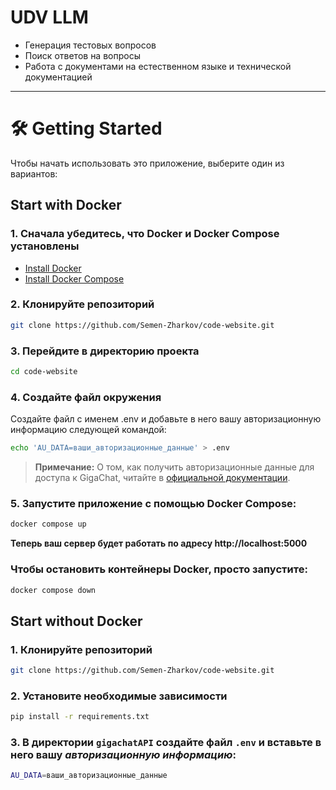 # UDV LLM 

- Генерация тестовых вопросов 
- Поиск ответов на вопросы
- Работа с документами на естественном языке и технической документацией
___
# 🛠️ Getting Started

Чтобы начать использовать это приложение, выберите один из вариантов:

## Start with Docker

### 1. Сначала убедитесь, что Docker и Docker Compose установлены

   - [Install Docker](https://docs.docker.com/get-docker/)
   - [Install Docker Compose](https://docs.docker.com/compose/install/)

### 2. Клонируйте репозиторий


   ```bash
   git clone https://github.com/Semen-Zharkov/code-website.git
   ```
### 3. Перейдите в директорию проекта
   ```bash
   cd code-website
   ```
### 4. Создайте файл окружения
Создайте файл с именем .env и добавьте в него вашу авторизационную информацию следующей командой:
   ```bash
   echo 'AU_DATA=ваши_авторизационные_данные' > .env
   ```

   > **Примечание:** О том, как получить авторизационные данные для доступа к GigaChat, читайте в [официальной документации](https://developers.sber.ru/docs/ru/gigachat/api/integration).

### 5. Запустите приложение с помощью Docker Compose:
   ```bash
   docker compose up
   ```

**Теперь ваш сервер будет работать по адресу http://localhost:5000**

### Чтобы остановить контейнеры Docker, просто запустите:
   ```bash
   docker compose down
   ```

##  Start without Docker

### 1. Клонируйте репозиторий

   ```bash
   git clone https://github.com/Semen-Zharkov/code-website.git
   ```

### 2. Установите необходимые зависимости
 ```bash
 pip install -r requirements.txt
 ```

### 3. В директории `gigachatAPI` создайте файл `.env` и вставьте в него вашу *авторизационную информацию*:

 ```bash
 AU_DATA=ваши_авторизационные_данные
 ```

    